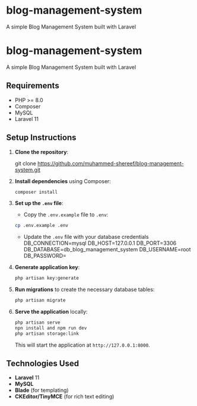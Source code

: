 # blog-management-system
A simple Blog Management System built with Laravel

# blog-management-system
A simple Blog Management System built with Laravel


## Requirements
- PHP >= 8.0
- Composer
- MySQL 
- Laravel 11

## Setup Instructions

1. **Clone the repository**:

    git clone https://github.com/muhammed-shereef/blog-management-system.git



2. **Install dependencies** using Composer:

    ```bash
    composer install
    ```

3. **Set up the `.env` file**:
    - Copy the `.env.example` file to `.env`:
    
    ```bash
    cp .env.example .env
    ```

    - Update the `.env` file with your database credentials 
    DB_CONNECTION=mysql
 DB_HOST=127.0.0.1
 DB_PORT=3306
 DB_DATABASE=db_blog_management_system
 DB_USERNAME=root
 DB_PASSWORD=

4. **Generate application key**:

    ```bash
    php artisan key:generate
    
    ```

5. **Run migrations** to create the necessary database tables:

    ```bash
    php artisan migrate
    ```

6. **Serve the application** locally:

    ```bash
    php artisan serve
    npn install and npm run dev
    php artisan storage:link
    ```

    This will start the application at `http://127.0.0.1:8000`.


## Technologies Used
- **Laravel** 11
- **MySQL** 
- **Blade** (for templating)
- **CKEditor/TinyMCE** (for rich text editing)
